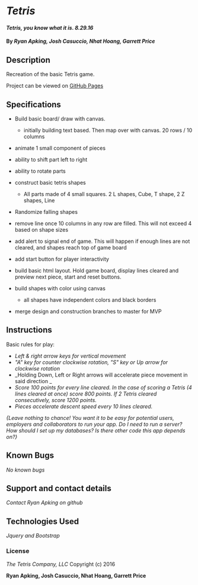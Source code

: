 # _Tetris_

#### _Tetris, you know what it is. 8.29.16_

#### By _Ryan Apking, Josh Casuccio, Nhat Hoang, Garrett Price_

## Description

Recreation of the basic Tetris game.

Project can be viewed on [GitHub Pages](https://ryanapking.github.io/textris/)

## Specifications

* Build basic board/ draw with canvas.
  * initially building text based. Then map over with canvas.
  20 rows / 10 columns

* animate 1 small component of pieces

* ability to shift part left to right

* ability to rotate parts

* construct basic tetris shapes
  * All parts made of 4 small squares. 2 L shapes, Cube, T shape, 2 Z shapes, Line

* Randomize falling shapes

* remove line once 10 columns in any row are filled. This will not exceed 4 based on shape sizes

* add alert to signal end of game. This will happen if enough lines are not cleared, and shapes reach top of  game board

* add start button for player interactivity

* build basic html layout. Hold game board, display lines cleared and preview next piece, start and reset buttons.

* build shapes with color using canvas  
  * all shapes have independent colors and black borders

* merge design and construction branches to master for MVP

## Instructions
Basic rules for play:
* _Left & right arrow keys for vertical movement_
* _"A" key for counter clockwise rotation, "S" key or Up arrow for clockwise rotation_
* _Holding Down, Left or Right arrows will accelerate piece movement in said direction  _
* _Score 100 points for every line cleared. In the case of scoring a Tetris (4 lines cleared at once) score 800 points. If 2 Tetris cleared consecutively, score 1200 points._
* _Pieces accelerate descent speed every 10 lines cleared._

_{Leave nothing to chance! You want it to be easy for potential users, employers and collaborators to run your app. Do I need to run a server? How should I set up my databases? Is there other code this app depends on?}_

## Known Bugs

_No known bugs_

## Support and contact details

_Contact Ryan Apking on github_

## Technologies Used

_Jquery and Bootstrap_

### License

*The Tetris Company, LLC* Copyright (c) 2016

**__Ryan Apking, Josh Casuccio, Nhat Hoang, Garrett Price__**
